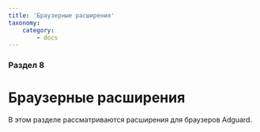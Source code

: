 ```yaml
---
title: 'Браузерные расширения'
taxonomy:
    category:
        - docs
---
```


### Раздел 8

# Браузерные расширения

В этом разделе рассматриваются расширения для браузеров Adguard.